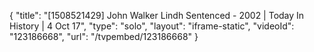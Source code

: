 {
    "title": "[1508521429] John Walker Lindh Sentenced - 2002 | Today In History | 4 Oct 17",
    "type": "solo",
    "layout": "iframe-static",
    "videoId": "123186668",
    "url": "\/tvpembed\/123186668"
}